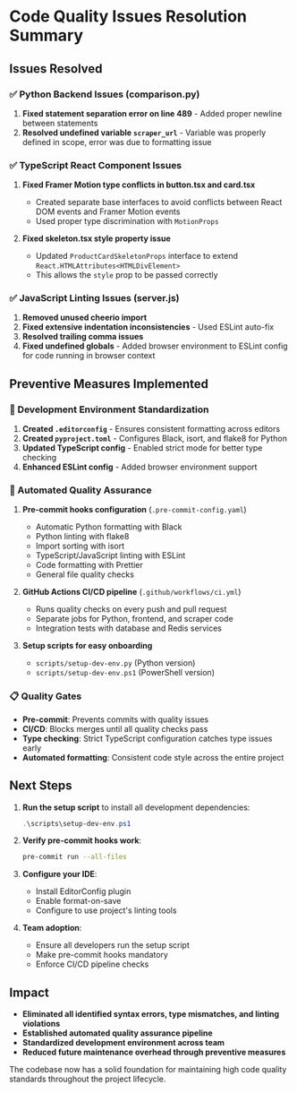 # Code Quality Issues Resolution Summary

## Issues Resolved

### ✅ Python Backend Issues (comparison.py)
1. **Fixed statement separation error on line 489** - Added proper newline between statements
2. **Resolved undefined variable `scraper_url`** - Variable was properly defined in scope, error was due to formatting issue

### ✅ TypeScript React Component Issues
1. **Fixed Framer Motion type conflicts in button.tsx and card.tsx**
   - Created separate base interfaces to avoid conflicts between React DOM events and Framer Motion events
   - Used proper type discrimination with `MotionProps`
   
2. **Fixed skeleton.tsx style property issue**
   - Updated `ProductCardSkeletonProps` interface to extend `React.HTMLAttributes<HTMLDivElement>`
   - This allows the `style` prop to be passed correctly

### ✅ JavaScript Linting Issues (server.js)
1. **Removed unused cheerio import**
2. **Fixed extensive indentation inconsistencies** - Used ESLint auto-fix
3. **Resolved trailing comma issues**
4. **Fixed undefined globals** - Added browser environment to ESLint config for code running in browser context

## Preventive Measures Implemented

### 🔧 Development Environment Standardization
1. **Created `.editorconfig`** - Ensures consistent formatting across editors
2. **Created `pyproject.toml`** - Configures Black, isort, and flake8 for Python
3. **Updated TypeScript config** - Enabled strict mode for better type checking
4. **Enhanced ESLint config** - Added browser environment support

### 🚀 Automated Quality Assurance
1. **Pre-commit hooks configuration** (`.pre-commit-config.yaml`)
   - Automatic Python formatting with Black
   - Python linting with flake8
   - Import sorting with isort
   - TypeScript/JavaScript linting with ESLint
   - Code formatting with Prettier
   - General file quality checks

2. **GitHub Actions CI/CD pipeline** (`.github/workflows/ci.yml`)
   - Runs quality checks on every push and pull request
   - Separate jobs for Python, frontend, and scraper code
   - Integration tests with database and Redis services

3. **Setup scripts for easy onboarding**
   - `scripts/setup-dev-env.py` (Python version)
   - `scripts/setup-dev-env.ps1` (PowerShell version)

### 📋 Quality Gates
- **Pre-commit**: Prevents commits with quality issues
- **CI/CD**: Blocks merges until all quality checks pass
- **Type checking**: Strict TypeScript configuration catches type issues early
- **Automated formatting**: Consistent code style across the entire project

## Next Steps

1. **Run the setup script** to install all development dependencies:
   ```powershell
   .\scripts\setup-dev-env.ps1
   ```

2. **Verify pre-commit hooks work**:
   ```bash
   pre-commit run --all-files
   ```

3. **Configure your IDE**:
   - Install EditorConfig plugin
   - Enable format-on-save
   - Configure to use project's linting tools

4. **Team adoption**:
   - Ensure all developers run the setup script
   - Make pre-commit hooks mandatory
   - Enforce CI/CD pipeline checks

## Impact

- **Eliminated all identified syntax errors, type mismatches, and linting violations**
- **Established automated quality assurance pipeline**
- **Standardized development environment across team**
- **Reduced future maintenance overhead through preventive measures**

The codebase now has a solid foundation for maintaining high code quality standards throughout the project lifecycle.
